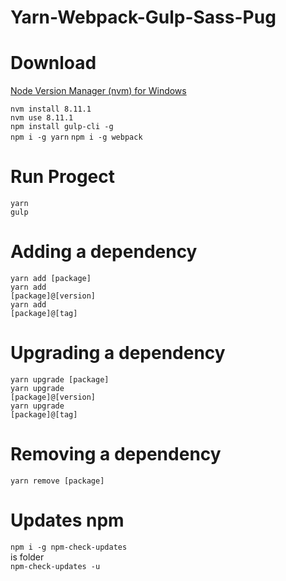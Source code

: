 # Yarn-Webpack-Gulp-Sass-Pug


# Download
<a href="https://github.com/coreybutler/nvm-windows/releases">Node Version Manager (nvm) for Windows</a>


<code>nvm install 8.11.1</code><br/>
<code>nvm use 8.11.1</code><br/>
<code>npm install gulp-cli -g</code><br/>
<code>npm i -g yarn</code>
<code>npm i -g webpack</code>
# Run Progect
 
 <code>yarn</code><br/>
  <code>gulp</code><br/>
 

# Adding a dependency

<code>yarn add [package]</code><br/>
<code>yarn add [package]@[version]</code><br/>
<code>yarn add [package]@[tag]</code>

# Upgrading a dependency

<code>yarn upgrade [package]</code><br/>
<code>yarn upgrade [package]@[version]</code><br/>
<code>yarn upgrade [package]@[tag]</code>

# Removing a dependency

<code>yarn remove [package]</code>

#  Updates npm

<code>npm i -g npm-check-updates</code><br/>
is folder<br/>
<code>npm-check-updates -u</code><br/>
